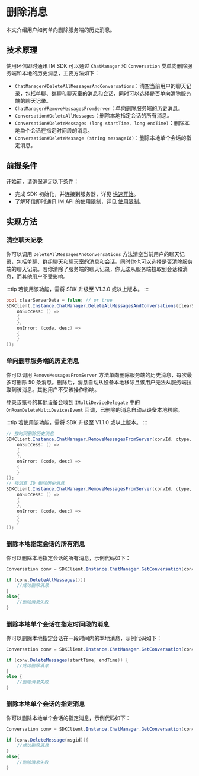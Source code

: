 # 删除消息

<Toc />

本文介绍用户如何单向删除服务端的历史消息。

## 技术原理

使用环信即时通讯 IM SDK 可以通过 `ChatManager` 和 `Conversation` 类单向删除服务端和本地的历史消息，主要方法如下：

- `ChatManager#DeleteAllMessagesAndConversations`：清空当前用户的聊天记录，包括单聊、群聊和聊天室的消息和会话，同时可以选择是否单向清除服务端的聊天记录。
- `ChatManager#RemoveMessagesFromServer`：单向删除服务端的历史消息。
- `Conversation#DeleteAllMessages`：删除本地指定会话的所有消息。
- `Conversation#DeleteMessages (long startTime, long endTime)`：删除本地单个会话在指定时间段的消息。
- `Conversation#DeleteMessage (string messageId)`：删除本地单个会话的指定消息。

## 前提条件

开始前，请确保满足以下条件：

- 完成 SDK 初始化，并连接到服务器，详见 [快速开始](quickstart.html)。
- 了解环信即时通讯 IM API 的使用限制，详见 [使用限制](/product/limitation.html)。

## 实现方法

### 清空聊天记录

你可以调用 `DeleteAllMessagesAndConversations` 方法清空当前用户的聊天记录，包括单聊、群组聊天和聊天室的消息和会话。同时你也可以选择是否清除服务端的聊天记录。若你清除了服务端的聊天记录，你无法从服务端拉取到会话和消息，而其他用户不受影响。

:::tip
若使用该功能，需将 SDK 升级至 V1.3.0 或以上版本。
:::

```csharp
bool clearServerData = false; // or true
SDKClient.Instance.ChatManager.DeleteAllMessagesAndConversations(clearServerData, new CallBack(
    onSuccess: () =>
    {
    },
    onError: (code, desc) =>
    {
    }
));
```

### 单向删除服务端的历史消息

你可以调用 `RemoveMessagesFromServer` 方法单向删除服务端的历史消息，每次最多可删除 50 条消息。删除后，消息自动从设备本地移除且该用户无法从服务端拉取到该消息。其他用户不受该操作影响。

登录该账号的其他设备会收到 `IMultiDeviceDelegate` 中的 `OnRoamDeleteMultiDevicesEvent` 回调，已删除的消息自动从设备本地移除。

:::tip
若使用该功能，需将 SDK 升级至 V1.1.0 或以上版本。
:::

```csharp
// 按时间删除历史消息
SDKClient.Instance.ChatManager.RemoveMessagesFromServer(convId, ctype, time, new CallBack(
    onSuccess: () =>
    {
    },
    onError: (code, desc) =>
    {
    }
));
// 按消息 ID 删除历史消息
SDKClient.Instance.ChatManager.RemoveMessagesFromServer(convId, ctype, msgList, new CallBack(
    onSuccess: () =>
    {
    },
    onError: (code, desc) =>
    {
    }
));
```

### 删除本地指定会话的所有消息

你可以删除本地指定会话的所有消息，示例代码如下：

```csharp
Conversation conv = SDKClient.Instance.ChatManager.GetConversation(conversionId, conversationType);

if (conv.DeleteAllMessages()){
    //成功删除消息
}
else{
    //删除消息失败
}
```

### 删除本地单个会话在指定时间段的消息

你可以删除本地指定会话在一段时间内的本地消息，示例代码如下：

```csharp
Conversation conv = SDKClient.Instance.ChatManager.GetConversation(conversionId, conversationType);

if (conv.DeleteMessages(startTime, endTime)) {
    //成功删除消息
}
else {
    //删除消息失败
}
```

### 删除本地单个会话的指定消息

你可以删除本地单个会话的指定消息，示例代码如下：

```csharp
Conversation conv = SDKClient.Instance.ChatManager.GetConversation(conversionId, conversationType);

if (conv.DeleteMessage(msgid)){
    //成功删除消息
}
else{
    //删除消息失败
}
```



